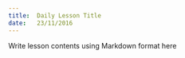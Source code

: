 ```yaml
---
title:  Daily Lesson Title
date:   23/11/2016
---
```


Write lesson contents using Markdown format here